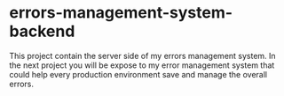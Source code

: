 # errors-management-system-backend
This project contain the server side of my errors management system. 
In the next project you will be expose to my error management system that could help every production environment save and manage the overall errors.
